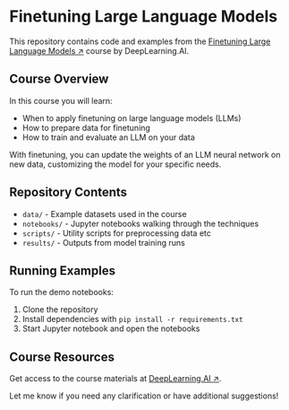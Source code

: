 # Finetuning Large Language Models

This repository contains code and examples from the [Finetuning Large Language Models ↗](https://www.deeplearning.ai/short-courses/finetuning-large-language-models/) course by DeepLearning.AI.

## Course Overview

In this course you will learn:

- When to apply finetuning on large language models (LLMs)
- How to prepare data for finetuning
- How to train and evaluate an LLM on your data

With finetuning, you can update the weights of an LLM neural network on new data, customizing the model for your specific needs.

## Repository Contents

- `data/` - Example datasets used in the course
- `notebooks/` - Jupyter notebooks walking through the techniques
- `scripts/` - Utility scripts for preprocessing data etc
- `results/` - Outputs from model training runs

## Running Examples

To run the demo notebooks:

1. Clone the repository
1. Install dependencies with `pip install -r requirements.txt`
1. Start Jupyter notebook and open the notebooks

## Course Resources

Get access to the course materials at [DeepLearning.AI ↗](https://www.deeplearning.ai/short-courses/finetuning-large-language-models/).

Let me know if you need any clarification or have additional suggestions!
